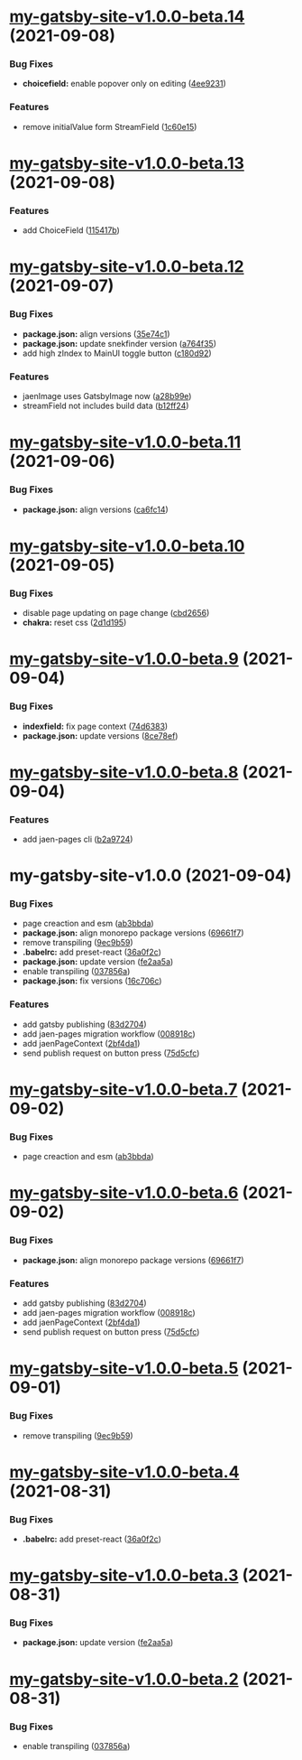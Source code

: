 # [my-gatsby-site-v1.0.0-beta.14](https://github.com/snek-at/jaen/compare/my-gatsby-site-v1.0.0-beta.13...my-gatsby-site-v1.0.0-beta.14) (2021-09-08)


### Bug Fixes

* **choicefield:** enable popover only on editing ([4ee9231](https://github.com/snek-at/jaen/commit/4ee923178ab30045d44f0d74ec85c8995bc02c52))


### Features

* remove initialValue form StreamField ([1c60e15](https://github.com/snek-at/jaen/commit/1c60e15311338ff2f060269ed81812a4ef2b655a))

# [my-gatsby-site-v1.0.0-beta.13](https://github.com/snek-at/jaen/compare/my-gatsby-site-v1.0.0-beta.12...my-gatsby-site-v1.0.0-beta.13) (2021-09-08)


### Features

* add ChoiceField ([115417b](https://github.com/snek-at/jaen/commit/115417b7a0fc9aca684df8ee068a87d58ce365bb))

# [my-gatsby-site-v1.0.0-beta.12](https://github.com/snek-at/jaen/compare/my-gatsby-site-v1.0.0-beta.11...my-gatsby-site-v1.0.0-beta.12) (2021-09-07)


### Bug Fixes

* **package.json:** align versions ([35e74c1](https://github.com/snek-at/jaen/commit/35e74c170d136f28676228e8726794aec45cb642))
* **package.json:** update snekfinder version ([a764f35](https://github.com/snek-at/jaen/commit/a764f354abc83e43bf355c4efee57dc4c7e2b1d4))
* add high zIndex to MainUI toggle button ([c180d92](https://github.com/snek-at/jaen/commit/c180d92678ce27e499bd9dcb10755de44732b3e1))


### Features

* jaenImage uses GatsbyImage now ([a28b99e](https://github.com/snek-at/jaen/commit/a28b99ec0e6bd83cb6359c4ff4783f6847e6a3a4))
* streamField not includes build data ([b12ff24](https://github.com/snek-at/jaen/commit/b12ff24803c3c7e82971fbe252bb0c333fec469e))

# [my-gatsby-site-v1.0.0-beta.11](https://github.com/snek-at/jaen/compare/my-gatsby-site-v1.0.0-beta.10...my-gatsby-site-v1.0.0-beta.11) (2021-09-06)


### Bug Fixes

* **package.json:** align versions ([ca6fc14](https://github.com/snek-at/jaen/commit/ca6fc14c3ac34e6853d3c3d6afa894fe10dae445))

# [my-gatsby-site-v1.0.0-beta.10](https://github.com/snek-at/jaen/compare/my-gatsby-site-v1.0.0-beta.9...my-gatsby-site-v1.0.0-beta.10) (2021-09-05)


### Bug Fixes

* disable page updating on page change ([cbd2656](https://github.com/snek-at/jaen/commit/cbd2656579947d62e03efaf00212ee6533d2cb95))
* **chakra:** reset css ([2d1d195](https://github.com/snek-at/jaen/commit/2d1d1956ae3c61f188696ea268625395cb1ffe37))

# [my-gatsby-site-v1.0.0-beta.9](https://github.com/snek-at/jaen/compare/my-gatsby-site-v1.0.0-beta.8...my-gatsby-site-v1.0.0-beta.9) (2021-09-04)


### Bug Fixes

* **indexfield:** fix page context ([74d6383](https://github.com/snek-at/jaen/commit/74d6383c5e52600dc64640e2e0e44c492110b758))
* **package.json:** update versions ([8ce78ef](https://github.com/snek-at/jaen/commit/8ce78ef6a1b494f06428845f9470fe0717a030f3))

# [my-gatsby-site-v1.0.0-beta.8](https://github.com/snek-at/jaen/compare/my-gatsby-site-v1.0.0-beta.7...my-gatsby-site-v1.0.0-beta.8) (2021-09-04)


### Features

* add jaen-pages cli ([b2a9724](https://github.com/snek-at/jaen/commit/b2a972405f307e1682f5f72a23c1f026bbe9f2bb))

# my-gatsby-site-v1.0.0 (2021-09-04)


### Bug Fixes

* page creaction and esm ([ab3bbda](https://github.com/schett-net/jaen/commit/ab3bbdabc37ae4ef14044bd6b29c4dfb80254362))
* **package.json:** align monorepo package versions ([69661f7](https://github.com/schett-net/jaen/commit/69661f761edc4aa6c0839cb0a588dd328ec098a5))
* remove transpiling ([9ec9b59](https://github.com/schett-net/jaen/commit/9ec9b59b69515bbdf3c47b77c9434ce2b38632f3))
* **.babelrc:** add preset-react ([36a0f2c](https://github.com/schett-net/jaen/commit/36a0f2cba18b74a4a2a20e94bdc9d61f29c7089b))
* **package.json:** update version ([fe2aa5a](https://github.com/schett-net/jaen/commit/fe2aa5a3c8a24533cf12497f1c96166cfd91b159))
* enable transpiling ([037856a](https://github.com/schett-net/jaen/commit/037856a4bad791be351cc03b2afb29c65f9b8bff))
* **package.json:** fix versions ([16c706c](https://github.com/schett-net/jaen/commit/16c706c328db52088ee1d521ab5c69c715221267))


### Features

* add gatsby publishing ([83d2704](https://github.com/schett-net/jaen/commit/83d270482c60a7783b408c7f954e8e148e51e741))
* add jaen-pages migration workflow ([008918c](https://github.com/schett-net/jaen/commit/008918cc1c8d8ee88ad914f674b978ebc68e21c6))
* add jaenPageContext ([2bf4da1](https://github.com/schett-net/jaen/commit/2bf4da1a154de2db83ebbec6fad5cfa3a758053b))
* send publish request on button press ([75d5cfc](https://github.com/schett-net/jaen/commit/75d5cfcb35bcde7e7f3d455b44b9921e1dd2eefa))

# [my-gatsby-site-v1.0.0-beta.7](https://github.com/snek-at/jaen/compare/my-gatsby-site-v1.0.0-beta.6...my-gatsby-site-v1.0.0-beta.7) (2021-09-02)


### Bug Fixes

* page creaction and esm ([ab3bbda](https://github.com/snek-at/jaen/commit/ab3bbdabc37ae4ef14044bd6b29c4dfb80254362))

# [my-gatsby-site-v1.0.0-beta.6](https://github.com/snek-at/jaen/compare/my-gatsby-site-v1.0.0-beta.5...my-gatsby-site-v1.0.0-beta.6) (2021-09-02)


### Bug Fixes

* **package.json:** align monorepo package versions ([69661f7](https://github.com/snek-at/jaen/commit/69661f761edc4aa6c0839cb0a588dd328ec098a5))


### Features

* add gatsby publishing ([83d2704](https://github.com/snek-at/jaen/commit/83d270482c60a7783b408c7f954e8e148e51e741))
* add jaen-pages migration workflow ([008918c](https://github.com/snek-at/jaen/commit/008918cc1c8d8ee88ad914f674b978ebc68e21c6))
* add jaenPageContext ([2bf4da1](https://github.com/snek-at/jaen/commit/2bf4da1a154de2db83ebbec6fad5cfa3a758053b))
* send publish request on button press ([75d5cfc](https://github.com/snek-at/jaen/commit/75d5cfcb35bcde7e7f3d455b44b9921e1dd2eefa))

# [my-gatsby-site-v1.0.0-beta.5](https://github.com/snek-at/jaen/compare/my-gatsby-site-v1.0.0-beta.4...my-gatsby-site-v1.0.0-beta.5) (2021-09-01)


### Bug Fixes

* remove transpiling ([9ec9b59](https://github.com/snek-at/jaen/commit/9ec9b59b69515bbdf3c47b77c9434ce2b38632f3))

# [my-gatsby-site-v1.0.0-beta.4](https://github.com/snek-at/jaen/compare/my-gatsby-site-v1.0.0-beta.3...my-gatsby-site-v1.0.0-beta.4) (2021-08-31)


### Bug Fixes

* **.babelrc:** add preset-react ([36a0f2c](https://github.com/snek-at/jaen/commit/36a0f2cba18b74a4a2a20e94bdc9d61f29c7089b))

# [my-gatsby-site-v1.0.0-beta.3](https://github.com/snek-at/jaen/compare/my-gatsby-site-v1.0.0-beta.2...my-gatsby-site-v1.0.0-beta.3) (2021-08-31)


### Bug Fixes

* **package.json:** update version ([fe2aa5a](https://github.com/snek-at/jaen/commit/fe2aa5a3c8a24533cf12497f1c96166cfd91b159))

# [my-gatsby-site-v1.0.0-beta.2](https://github.com/snek-at/jaen/compare/my-gatsby-site-v1.0.0-beta.1...my-gatsby-site-v1.0.0-beta.2) (2021-08-31)


### Bug Fixes

* enable transpiling ([037856a](https://github.com/snek-at/jaen/commit/037856a4bad791be351cc03b2afb29c65f9b8bff))
